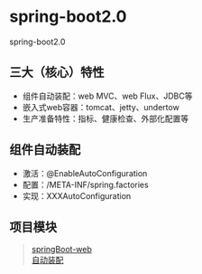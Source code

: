 # spring-boot2.0
spring-boot2.0

## 三大（核心）特性
* 组件自动装配：web MVC、web Flux、JDBC等  
* 嵌入式web容器：tomcat、jetty、undertow
* 生产准备特性：指标、健康检查、外部化配置等

## 组件自动装配
* 激活：@EnableAutoConfiguration
* 配置：/META-INF/spring.factories
* 实现：XXXAutoConfiguration

## 项目模块  
> <a href="spring-boot-servlet/README.md">springBoot-web</a>  
<a href="auto-configure/README.md">自动装配</a>  
